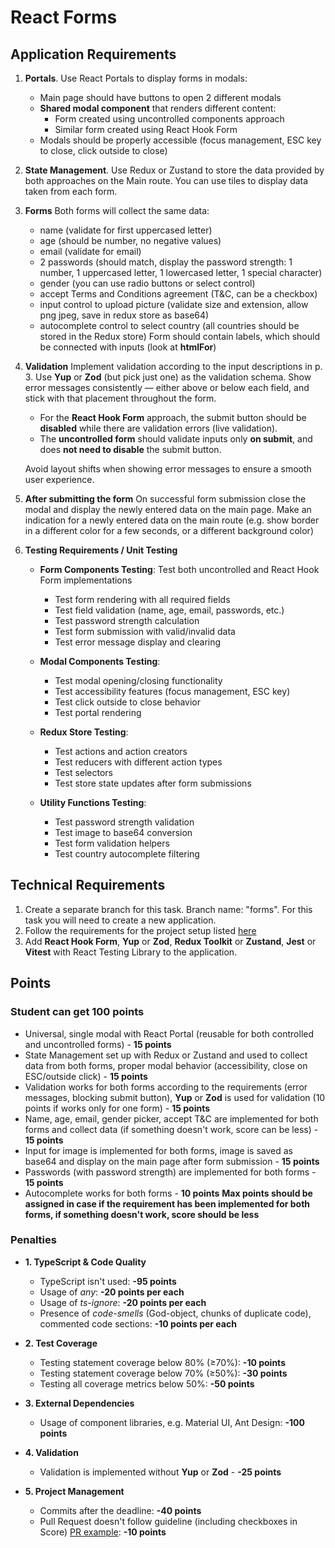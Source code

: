 # React Forms

## Application Requirements

1. **Portals**. Use React Portals to display forms in modals:
   - Main page should have buttons to open 2 different modals
   - **Shared modal component** that renders different content:
     - Form created using uncontrolled components approach
     - Similar form created using React Hook Form
   - Modals should be properly accessible (focus management, ESC key to close, click outside to close)

2. **State Management**. Use Redux or Zustand to store the data provided by both approaches on the Main route. You can use tiles to display data taken from each form.

3. **Forms**
   Both forms will collect the same data:
   - name (validate for first uppercased letter)
   - age (should be number, no negative values)
   - email (validate for email)
   - 2 passwords (should match, display the password strength: 1 number, 1 uppercased letter, 1 lowercased letter, 1 special character)
   - gender (you can use radio buttons or select control)
   - accept Terms and Conditions agreement (T&C, can be a checkbox)
   - input control to upload picture (validate size and extension, allow png jpeg, save in redux store as base64)
   - autocomplete control to select country (all countries should be stored in the Redux store)
     Form should contain labels, which should be connected with inputs (look at **htmlFor**)

4. **Validation**
   Implement validation according to the input descriptions in p. 3. Use **Yup** or **Zod** (but pick just one) as the validation schema. Show error messages consistently — either above or below each field, and stick with that placement throughout the form.
   - For the **React Hook Form** approach, the submit button should be **disabled** while there are validation errors (live validation).
   - The **uncontrolled form** should validate inputs only **on submit**, and does **not need to disable** the submit button.

   Avoid layout shifts when showing error messages to ensure a smooth user experience.

5. **After submitting the form**
   On successful form submission close the modal and display the newly entered data on the main page. Make an indication for a newly entered data on the main route (e.g. show border in a different color for a few seconds, or a different background color)

6. **Testing Requirements / Unit Testing**
   - **Form Components Testing**: Test both uncontrolled and React Hook Form implementations
     - Test form rendering with all required fields
     - Test field validation (name, age, email, passwords, etc.)
     - Test password strength calculation
     - Test form submission with valid/invalid data
     - Test error message display and clearing

   - **Modal Components Testing**:
     - Test modal opening/closing functionality
     - Test accessibility features (focus management, ESC key)
     - Test click outside to close behavior
     - Test portal rendering

   - **Redux Store Testing**:
     - Test actions and action creators
     - Test reducers with different action types
     - Test selectors
     - Test store state updates after form submissions

   - **Utility Functions Testing**:
     - Test password strength validation
     - Test image to base64 conversion
     - Test form validation helpers
     - Test country autocomplete filtering

## Technical Requirements

1. Create a separate branch for this task. Branch name: "forms". For this task you will need to create a new application.
2. Follow the requirements for the project setup listed [here](./project-setup.md)
3. Add **React Hook Form**, **Yup** or **Zod**, **Redux Toolkit** or **Zustand**, **Jest** or **Vitest** with React Testing Library to the application.

## Points

### Student can get 100 points

- Universal, single modal with React Portal (reusable for both controlled and uncontrolled forms) - **15 points**
- State Management set up with Redux or Zustand and used to collect data from both forms, proper modal behavior (accessibility, close on ESC/outside click) - **15 points**
- Validation works for both forms according to the requirements (error messages, blocking submit button), **Yup** or **Zod** is used for validation (10 points if works only for one form) - **15 points**
- Name, age, email, gender picker, accept T&C are implemented for both forms and collect data (if something doesn't work, score can be less) - **15 points**
- Input for image is implemented for both forms, image is saved as base64 and display on the main page after form submission - **15 points**
- Passwords (with password strength) are implemented for both forms - **15 points**
- Autocomplete works for both forms - **10 points**
  **Max points should be assigned in case if the requirement has been implemented for both forms, if something doesn't work, score should be less**

### Penalties

- **1. TypeScript & Code Quality**
  - TypeScript isn't used: **-95 points**
  - Usage of _any_: **-20 points per each**
  - Usage of _ts-ignore_: **-20 points per each**
  - Presence of _code-smells_ (God-object, chunks of duplicate code), commented code sections: **-10 points per each**

- **2. Test Coverage**
  - Testing statement coverage below 80% (≥70%): **-10 points**
  - Testing statement coverage below 70% (≥50%): **-30 points**
  - Testing all coverage metrics below 50%: **-50 points**

- **3. External Dependencies**
  - Usage of component libraries, e.g. Material UI, Ant Design: **-100 points**

- **4. Validation**
  - Validation is implemented without **Yup** or **Zod** - **-25 points**

- **5. Project Management**
  - Commits after the deadline: **-40 points**
  - Pull Request doesn't follow guideline (including checkboxes in Score) [PR example](https://rs.school/docs/en/pull-request-review-process#pull-request-description-must-contain-the-following): **-10 points**
